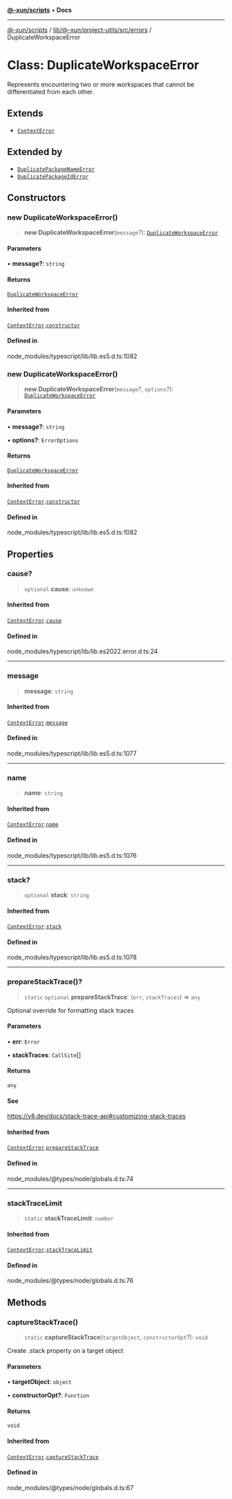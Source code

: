 [**@-xun/scripts**](../../../../../../README.md) • **Docs**

***

[@-xun/scripts](../../../../../../README.md) / [lib/@-xun/project-utils/src/errors](../README.md) / DuplicateWorkspaceError

# Class: DuplicateWorkspaceError

Represents encountering two or more workspaces that cannot be differentiated
from each other.

## Extends

- [`ContextError`](ContextError.md)

## Extended by

- [`DuplicatePackageNameError`](DuplicatePackageNameError.md)
- [`DuplicatePackageIdError`](DuplicatePackageIdError.md)

## Constructors

### new DuplicateWorkspaceError()

> **new DuplicateWorkspaceError**(`message`?): [`DuplicateWorkspaceError`](DuplicateWorkspaceError.md)

#### Parameters

• **message?**: `string`

#### Returns

[`DuplicateWorkspaceError`](DuplicateWorkspaceError.md)

#### Inherited from

[`ContextError`](ContextError.md).[`constructor`](ContextError.md#constructors)

#### Defined in

node\_modules/typescript/lib/lib.es5.d.ts:1082

### new DuplicateWorkspaceError()

> **new DuplicateWorkspaceError**(`message`?, `options`?): [`DuplicateWorkspaceError`](DuplicateWorkspaceError.md)

#### Parameters

• **message?**: `string`

• **options?**: `ErrorOptions`

#### Returns

[`DuplicateWorkspaceError`](DuplicateWorkspaceError.md)

#### Inherited from

[`ContextError`](ContextError.md).[`constructor`](ContextError.md#constructors)

#### Defined in

node\_modules/typescript/lib/lib.es5.d.ts:1082

## Properties

### cause?

> `optional` **cause**: `unknown`

#### Inherited from

[`ContextError`](ContextError.md).[`cause`](ContextError.md#cause)

#### Defined in

node\_modules/typescript/lib/lib.es2022.error.d.ts:24

***

### message

> **message**: `string`

#### Inherited from

[`ContextError`](ContextError.md).[`message`](ContextError.md#message)

#### Defined in

node\_modules/typescript/lib/lib.es5.d.ts:1077

***

### name

> **name**: `string`

#### Inherited from

[`ContextError`](ContextError.md).[`name`](ContextError.md#name)

#### Defined in

node\_modules/typescript/lib/lib.es5.d.ts:1076

***

### stack?

> `optional` **stack**: `string`

#### Inherited from

[`ContextError`](ContextError.md).[`stack`](ContextError.md#stack)

#### Defined in

node\_modules/typescript/lib/lib.es5.d.ts:1078

***

### prepareStackTrace()?

> `static` `optional` **prepareStackTrace**: (`err`, `stackTraces`) => `any`

Optional override for formatting stack traces

#### Parameters

• **err**: `Error`

• **stackTraces**: `CallSite`[]

#### Returns

`any`

#### See

https://v8.dev/docs/stack-trace-api#customizing-stack-traces

#### Inherited from

[`ContextError`](ContextError.md).[`prepareStackTrace`](ContextError.md#preparestacktrace)

#### Defined in

node\_modules/@types/node/globals.d.ts:74

***

### stackTraceLimit

> `static` **stackTraceLimit**: `number`

#### Inherited from

[`ContextError`](ContextError.md).[`stackTraceLimit`](ContextError.md#stacktracelimit)

#### Defined in

node\_modules/@types/node/globals.d.ts:76

## Methods

### captureStackTrace()

> `static` **captureStackTrace**(`targetObject`, `constructorOpt`?): `void`

Create .stack property on a target object

#### Parameters

• **targetObject**: `object`

• **constructorOpt?**: `Function`

#### Returns

`void`

#### Inherited from

[`ContextError`](ContextError.md).[`captureStackTrace`](ContextError.md#capturestacktrace)

#### Defined in

node\_modules/@types/node/globals.d.ts:67
